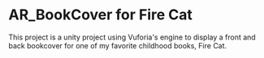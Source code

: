 # AR_BookCover for Fire Cat
This project is a unity project using Vuforia's engine to display a front and back bookcover for one of my favorite childhood books, Fire Cat. 
